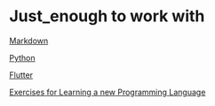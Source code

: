 # Just_enough to work with
[Markdown](markdown.md)

[Python](python.ipynb)

[Flutter](Flutter.md)

[Exercises for Learning a new Programming Language](programmingexercies.md)



